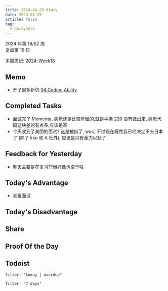 ```yaml
---
title: 2024-04-29 diary
date: 2024-04-29
article: false
tag:
  - dailynote
---
```

  
2024 年第 18/52 周  
复盘第 16 日

本周周记: [2024-Week18](2024-Week18)

## Memo
- 开了很多新坑 [04 Coding Ability](04%20Coding%20Ability)

## Completed Tasks
- 面试完了 Momenta, 感觉还是比较基础的,就是手撕 220 没有做出来, 感觉代码这块差的有点多,应该是寄
- 今天收到了美团的面试? 这是被捞了, woc, 不过现在既然我已经决定不去日本了 (除了 kke 和 A 社外), 应该是只有全力以赴了

## Feedback for Yesterday
- 昨天主要是在复习??但好像也没干啥

## Today's Advantage
- 准备面试

## Today's Disadvantage

## Share

## Proof Of the Day

## Todoist
```todoist
filter: "today | overdue"
```
```todoist
filter: "7 days"
```